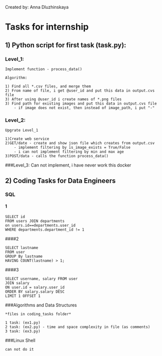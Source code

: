 Created by: Anna Dluzhinskaya

# Tasks for internship
## 1) Python script for first task (task.py):

### Level_1:
    Implement function - process_data()

    Algorithm: 

    1) Find all *.csv files, and merge them
    2) From name of file, i get @user_id and put this data in output.cvs file
    3) After using @user_id i create names of *.png files
    3) Find path for existing images and put this data in output.cvs file
        - if image does not exist, then instead of image_path, i put "-"

### Level_2:
    Upgrate Level_1

    1)Create web service
    2)GET/date - create and show json file which creates from output.csv
        - implement filtering by is_image_exists = True/False
        - i can not implement filtering by min and max age
    3)POST/data - calls the function process_data()

###Level_3:
    Can not implement, i have never work this docker

## 2) Coding Tasks for Data Engineers

### SQL

#### 1
    
    SELECT id
    FROM users JOIN departments
    on users.id==departments.user_id
    WHERE departments.department_id != 1

####2

    SELECT lastname
    FROM user 
    GROUP By lastname
    HAVING COUNT(lastname) > 1;

####3

    SELECT username, salary FROM user
    JOIN salary
    ON user.id = salary.user_id
    ORDER BY salary.salary DESC
    LIMIT 1 OFFSET 1

###Algorithms and Data Structures
    
    *files in coding_tasks folder*

    1 task: (ex1.py)
    2 task: (ex2.py) - time and space complexity in file (as comments)
    3 task: (ex3.py)

###Linux Shell

    can not do it